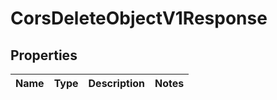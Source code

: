 
# CorsDeleteObjectV1Response

## Properties
| Name | Type | Description | Notes |
| ------------ | ------------- | ------------- | ------------- |



